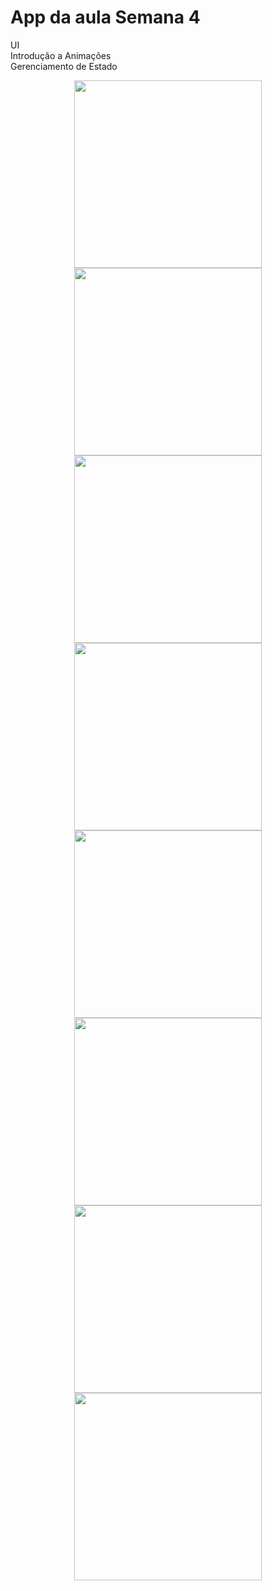 # App da aula Semana 4    
UI    
Introdução a Animações    
Gerenciamento de Estado    

<p align="center">
  <img src="https://i.imgur.com/quvmunz.gif" width="300">
  <img src="https://i.imgur.com/YOv9FSr.png" width="300">
  <img src="https://i.imgur.com/lXp1DYA.png" width="300">
  <img src="https://i.imgur.com/JY0oWak.png" width="300">
  <img src="https://i.imgur.com/dwB8N2r.png" width="300">
  <img src="https://i.imgur.com/p3AQFZO.png" width="300">
  <img src="https://i.imgur.com/jQfNTGd.png" width="300">
  <img src="https://i.imgur.com/8b55g9A.png" width="300">
</p>

